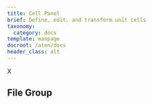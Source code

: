 ```yaml
---
title: Cell Panel
brief: Define, edit, and transform unit cells
taxonomy:
  category: docs
template: manpage
docroot: /aten/docs
header_class: alt
---
```


X

## File Group <a id="file"></a>

